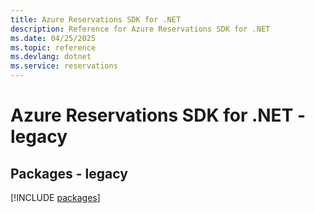 ```yaml
---
title: Azure Reservations SDK for .NET
description: Reference for Azure Reservations SDK for .NET
ms.date: 04/25/2025
ms.topic: reference
ms.devlang: dotnet
ms.service: reservations
---
```

# Azure Reservations SDK for .NET - legacy
## Packages - legacy
[!INCLUDE [packages](reservations-index.md)]
